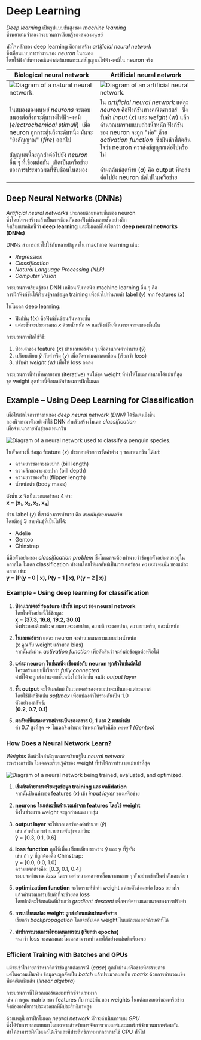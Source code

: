 # Deep Learning

*Deep learning* เป็นรูปแบบขั้นสูงของ *machine learning*  
ซึ่งพยายามจำลองกระบวนการเรียนรู้ของสมองมนุษย์

หัวใจหลักของ deep learning คือการสร้าง *artificial neural network*  
ซึ่งเลียนแบบการทำงานของ *neuron* ในสมอง  
โดยใช้ฟังก์ชันทางคณิตศาสตร์แทนกระแสสัญญาณไฟฟ้า-เคมีใน neuron จริง

| Biological neural network                                                                                                                                                                                                                                                           | Artificial neural network                                                                                                                                                                                                                                                                                                                                 |
| ----------------------------------------------------------------------------------------------------------------------------------------------------------------------------------------------------------------------------------------------------------------------------------- | --------------------------------------------------------------------------------------------------------------------------------------------------------------------------------------------------------------------------------------------------------------------------------------------------------------------------------------------------------- |
| ![Diagram of a natural neural network.](https://learn.microsoft.com/en-us/training/wwl-data-ai/fundamentals-machine-learning/media/biological-neural-network.png)                                                                                                                   | ![Diagram of an artificial neural network.](https://learn.microsoft.com/en-us/training/wwl-data-ai/fundamentals-machine-learning/media/artificial-neural-network.png)                                                                                                                                                                                     |
| ในสมองของมนุษย์ *neurons* จะตอบสนองต่อสิ่งกระตุ้นทางไฟฟ้า-เคมี (*electrochemical stimuli*)  เมื่อ neuron ถูกกระตุ้นถึงระดับหนึ่ง มันจะ "ยิงสัญญาณ" (*fire*) ออกไป<br><br>สัญญาณนี้จะถูกส่งต่อไปยัง *neuron* อื่น ๆ ที่เชื่อมต่อกัน  เกิดเป็นเครือข่ายของการประมวลผลที่ซับซ้อนในสมอง | ใน *artificial neural network* แต่ละ *neuron* คือฟังก์ชันทางคณิตศาสตร์   ซึ่งรับค่า *input* (_x_) และ *weight* (_w_) แล้วคำนวณผลรวมแบบถ่วงน้ำหนัก ฟังก์ชันของ neuron จะถูก "ห่อ" ด้วย *activation function*  ซึ่งมีหน้าที่ตัดสินใจว่า neuron ควรส่งสัญญาณต่อไปหรือไม่<br> <br>ค่าผลลัพธ์สุดท้าย (_a_) คือ output ที่จะส่งต่อไปยัง neuron ถัดไปในเครือข่าย |
## Deep Neural Networks (DNNs)

*Artificial neural networks* ประกอบด้วยหลายชั้นของ neuron  
ซึ่งโดยโครงสร้างแล้วเป็นการซ้อนกันของฟังก์ชันหลายชั้นอย่างลึก  
จึงเรียกเทคนิคนี้ว่า **deep learning** และโมเดลที่ได้เรียกว่า **deep neural networks (DNNs)**

DNNs สามารถนำไปใช้กับหลายปัญหาใน machine learning เช่น:

- *Regression*  
- *Classification*  
- *Natural Language Processing (NLP)*  
- *Computer Vision*

กระบวนการเรียนรู้ของ DNN เหมือนกับเทคนิค machine learning อื่น ๆ คือ  
การฝึกฟังก์ชันให้เรียนรู้จากข้อมูล training เพื่อนำไปทำนายค่า label (_y_) จาก features (_x_)

ในโมเดล deep learning:  
- ฟังก์ชัน f(x) คือฟังก์ชันซ้อนกันหลายชั้น  
- แต่ละชั้นจะประมวลผล _x_ ด้วยน้ำหนัก _w_ และฟังก์ชันที่เฉพาะเจาะจงของชั้นนั้น

กระบวนการฝึกใช้วิธี:

1. ป้อนค่าของ feature (_x_) ผ่านเลเยอร์ต่าง ๆ เพื่อคำนวณค่าทำนาย (_ŷ_)  
2. เปรียบเทียบ _ŷ_ กับค่าจริง (_y_) เพื่อวัดความคลาดเคลื่อน (เรียกว่า *loss*)  
3. ปรับค่า *weight (w)* เพื่อให้ loss ลดลง

กระบวนการนี้ทำซ้ำหลายรอบ (iterative) จนได้ชุด weight ที่ทำให้โมเดลทำนายได้แม่นที่สุด  
ชุด weight สุดท้ายนี้คือผลลัพธ์ของการฝึกโมเดล

## Example – Using Deep Learning for Classification

เพื่อให้เข้าใจการทำงานของ *deep neural network (DNN)* ได้ชัดเจนยิ่งขึ้น  
ลองพิจารณาตัวอย่างที่ใช้ DNN สำหรับสร้างโมเดล *classification*  
เพื่อจำแนกสายพันธุ์ของเพนกวิน

![Diagram of a neural network used to classify a penguin species.](https://learn.microsoft.com/en-us/training/wwl-data-ai/fundamentals-machine-learning/media/deep-classification.png)

ในตัวอย่างนี้ ข้อมูล feature (_x_) ประกอบด้วยการวัดค่าต่าง ๆ ของเพนกวิน ได้แก่:

- ความยาวของจะงอยปาก (bill length)  
- ความลึกของจะงอยปาก (bill depth)  
- ความยาวของครีบ (flipper length)  
- น้ำหนักตัว (body mass)

ดังนั้น _x_ จึงเป็นเวกเตอร์ของ 4 ค่า:  
**x = [x₁, x₂, x₃, x₄]**

ส่วน label (_y_) ที่เราต้องการทำนาย คือ *สายพันธุ์ของเพนกวิน*  
โดยมีอยู่ 3 สายพันธุ์ที่เป็นไปได้:

- Adelie  
- Gentoo  
- Chinstrap

นี่คือตัวอย่างของ *classification problem* ซึ่งโมเดลจะต้องทำนายว่าข้อมูลตัวอย่างควรอยู่ในคลาสใด โมเดล classification ทำงานโดยให้ผลลัพธ์เป็นเวกเตอร์ของ *ความน่าจะเป็น*  ของแต่ละคลาส เช่น:  
**y = [P(y = 0 | x), P(y = 1 | x), P(y = 2 | x)]**

### Example - Using deep learning for classification

1. **ป้อนเวกเตอร์ feature เข้าชั้น input ของ neural network**  
   โดยในตัวอย่างนี้ใช้ข้อมูล:  
   **x = [37.3, 16.8, 19.2, 30.0]**  
   ซึ่งประกอบด้วยค่า: ความยาวจะงอยปาก, ความลึกจะงอยปาก, ความยาวครีบ, และน้ำหนัก

2. **ในเลเยอร์แรก** แต่ละ neuron จะคำนวณผลรวมแบบถ่วงน้ำหนัก  
   (x คูณกับ weight แล้วบวก bias)  
   จากนั้นส่งผ่าน *activation function* เพื่อตัดสินว่าจะส่งต่อข้อมูลต่อหรือไม่

3. **แต่ละ neuron ในชั้นหนึ่ง เชื่อมต่อกับ neuron ทุกตัวในชั้นถัดไป**  
   โครงสร้างแบบนี้เรียกว่า *fully connected*  
   ค่าที่ได้จะถูกส่งผ่านจากชั้นหนึ่งไปยังอีกชั้น จนถึง *output layer*

4. **ชั้น output** จะให้ผลลัพธ์เป็นเวกเตอร์ของความน่าจะเป็นของแต่ละคลาส  
   โดยใช้ฟังก์ชันเช่น *softmax* เพื่อแปลงค่าให้รวมกันเป็น 1.0  
   ตัวอย่างผลลัพธ์:  
   **[0.2, 0.7, 0.1]**

5. **ผลลัพธ์นี้แสดงความน่าจะเป็นของคลาส 0, 1 และ 2 ตามลำดับ**  
   ค่า 0.7 สูงที่สุด → โมเดลจึงทำนายว่าเพนกวินตัวนี้คือ *คลาส 1 (Gentoo)*

### How Does a Neural Network Learn?

*Weights* คือหัวใจสำคัญของการเรียนรู้ใน *neural network*  
ระหว่างการฝึก โมเดลจะเรียนรู้ค่าของ weight ที่ทำให้การทำนายแม่นยำที่สุด

![Diagram of a neural network being trained, evaluated, and optimized.](https://learn.microsoft.com/en-us/training/wwl-data-ai/fundamentals-machine-learning/media/neural-network-training.png)

1. **เริ่มต้นด้วยการเตรียมชุดข้อมูล training และ validation**  
   จากนั้นป้อนค่าของ features (_x_) เข้า *input layer* ของเครือข่าย

2. **neurons ในแต่ละชั้นคำนวณค่าจาก features โดยใช้ weight**  
   ซึ่งในช่วงแรก weight จะถูกกำหนดแบบสุ่ม

3. **output layer** จะให้เวกเตอร์ของค่าทำนาย (_ŷ_)  
   เช่น สำหรับการทำนายสายพันธุ์เพนกวิน:  
   ŷ = [0.3, 0.1, 0.6]

4. **loss function** ถูกใช้เพื่อเปรียบเทียบระหว่าง ŷ และ y ที่รู้จริง  
   เช่น ถ้า y ที่ถูกต้องคือ Chinstrap:  
   y = [0.0, 0.0, 1.0]  
   ความแตกต่างคือ: [0.3, 0.1, 0.4]  
   ระบบจะคำนวณ *loss* โดยรวมค่าความคลาดเคลื่อนจากหลาย ๆ ตัวอย่างเข้าเป็นค่าตัวเลขเดียว

5. **optimization function** จะวิเคราะห์ว่าค่า weight แต่ละตัวส่งผลต่อ loss อย่างไร  
   แล้วคำนวณการปรับค่าที่จะช่วยลด loss  
   โดยปกติจะใช้เทคนิคที่เรียกว่า *gradient descent* เพื่อหาทิศทางและขนาดของการปรับค่า

6. **การเปลี่ยนแปลง weight ถูกส่งย้อนกลับผ่านเครือข่าย**  
   เรียกว่า *backpropagation* โดยจะอัปเดต weight ในแต่ละเลเยอร์ด้วยค่าที่ได้

7. **ทำซ้ำกระบวนการทั้งหมดหลายรอบ (เรียกว่า epochs)**  
   จนกว่า loss จะลดลงและโมเดลสามารถทำนายได้อย่างแม่นยำเพียงพอ

### Efficient Training with Batches and GPUs

แม้จะเข้าใจง่ายกว่าหากคิดว่าข้อมูลแต่ละกรณี (_case_) ถูกส่งผ่านเครือข่ายทีละรายการ  
แต่ในความเป็นจริง ข้อมูลจะถูกจัดเป็น *batch* แล้วประมวลผลเป็น *matrix* ด้วยการคำนวณเชิงพีชคณิตเชิงเส้น (*linear algebra*)

กระบวนการนี้ใช้เวกเตอร์และเมทริกซ์จำนวนมาก  
เช่น การคูณ matrix ของ features กับ matrix ของ weights ในแต่ละเลเยอร์ของเครือข่าย  
จึงต้องอาศัยการประมวลผลที่มีประสิทธิภาพสูง

ด้วยเหตุนี้ การฝึกโมเดล *neural network* มักจะดำเนินการบน *GPU*  
ซึ่งได้รับการออกแบบมาโดยเฉพาะสำหรับการจัดการเวกเตอร์และเมทริกซ์จำนวนมากพร้อมกัน  
ทำให้สามารถฝึกโมเดลได้เร็วและมีประสิทธิภาพมากกว่าการใช้ CPU ทั่วไป